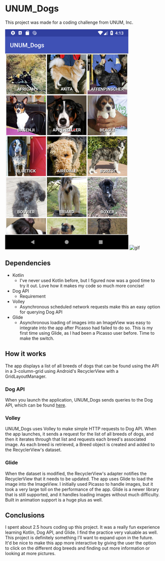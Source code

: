 # UNUM_Dogs

This project was made for a coding challenge from UNUM, Inc.

<img src="https://github.com/rkuang/UNUM_Dogs/blob/assets/Screenshot_1534479214.png?raw=true" alt="screenshot" width="400px" height="auto"> <img src="https://github.com/rkuang/UNUM_Dogs/blob/assets/untitled.gif?raw=true" alt="gif" width="400px" height="auto">

## Dependencies
* Kotlin
  * I've never used Kotlin before, but I figured now was a good time to try it out. Love how it makes my code so much more concise!
* Dog API
  * Requirement
* Volley
  * Asynchronous scheduled network requests make this an easy option for querying Dog API
* Glide
  * Asynchronous loading of images into an ImageView was easy to integrate into the app after Picasso had failed to do so. This is my 
    first time using Glide, as I had been a Picasso user before. Time to make the switch.

## How it works
The app displays a list of all breeds of dogs that can be found using the API in a 3-column-grid using Android's RecyclerView
with a GridLayoutManager.

### Dog API
When you launch the application, UNUM_Dogs sends queries to the Dog API, which can be found [here](https://dog.ceo/dog-api/).

### Volley
UNUM_Dogs uses Volley to make simple HTTP requests to Dog API. When the app launches, it sends a request for the list of all breeds of 
dogs, and then it iterates through that list and requests each breed's associated image. As each breed is retrieved, a Breed object is 
created and added to the RecyclerView's dataset.

### Glide
When the dataset is modified, the RecyclerView's adapter notifies the RecyclerView that it needs to be updated. The app uses Glide to 
load the image into the ImageView. I initially used Picasso to handle images, but it took a very large toll on the performance of the app.
Glide is a newer library that is still supported, and it handles loading images without much difficulty. Built in animation support is a 
huge plus as well.

## Conclusions
I spent about 2.5 hours coding up this project. It was a really fun experience learning Kotlin, Dog API, and Glide. I find the practice 
very valuable as well. This project is definitely something I'll want to expand upon in the future. It'd be nice to make this app more 
interactive by giving the user the option to click on the different dog breeds and finding out more information or looking at more 
pictures.
